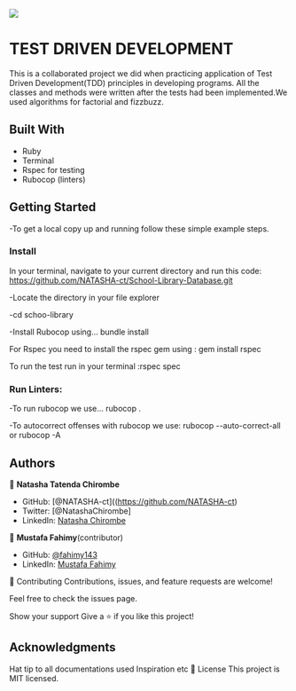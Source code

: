 ![](https://img.shields.io/badge/Microverse-blueviolet)

# TEST DRIVEN DEVELOPMENT

This is a collaborated project we did when practicing application of Test Driven Development(TDD) principles in developing programs. All the classes and methods were written after the tests had been implemented.We used algorithms for factorial and fizzbuzz.

## Built With
- Ruby
- Terminal
- Rspec for testing
- Rubocop (linters)

## Getting Started
-To get a local copy up and running follow these simple example steps.

### Install
In your terminal, navigate to your current directory and run this code:
 https://github.com/NATASHA-ct/School-Library-Database.git

-Locate the directory in your file explorer

-cd schoo-library

-Install Rubocop using...
  bundle install
  
For  Rspec you need to install the rspec gem using :
  gem install rspec
  
To run the test run in your terminal :rspec spec

### Run Linters:
-To run rubocop we use...
   rubocop .

-To autocorrect offenses with rubocop we use:
   rubocop --auto-correct-all or rubocop -A

## Authors

👤 **Natasha Tatenda Chirombe**

- GitHub: [@NATASHA-ct]((https://github.com/NATASHA-ct)
- Twitter: [@NatashaChirombe]
- LinkedIn: [Natasha Chirombe](linkedin.com/in/natasha-chirombe-1531aa17b)

👤 **Mustafa Fahimy**(contributor)

- GitHub: [@fahimy143](https://github.com/fahimy143)
- LinkedIn: [Mustafa Fahimy](https://www.linkedin.com/in/mustafa-fahimy-307566236/)

🤝 Contributing
Contributions, issues, and feature requests are welcome!

Feel free to check the issues page.

Show your support
Give a ⭐️ if you like this project!

## Acknowledgments
Hat tip to all documentations used
Inspiration
etc
📝 License
This project is MIT licensed.
